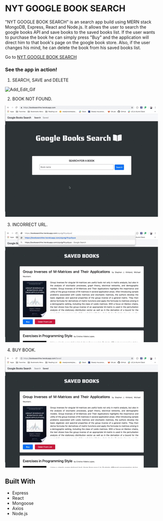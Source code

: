 # NYT GOOGLE BOOK SEARCH

"NYT GOOGLE BOOK SEARCH" is an search app build using MERN stack MongoDB, Express, React and Node.js. It allows the user to search the google books API and save books to the saved books list. If the user wants to purchase the book he can simply press "Buy" and the application will direct him to that book's page on the google book store. Also, if the user changes his mind, he can delete the book from his saved books list. 

Go to [NYT GOOGLE BOOK SEARCH](https://booksearchhw.herokuapp.com/)

### See the app in action!

1. SEARCH, SAVE and DELETE

![Add_Edit_Gif](README_GIFS/SSD.gif)

2. BOOK NOT FOUND.

![Home_Gif](README_GIFS/Notfound.gif)

3. INCORRECT URL.

![Add_Edit_Gif](README_GIFS/Error.gif)


4. BUY BOOK.

![Login_Gif](README_GIFS/Buy.gif)


## Built With

* Express
* React
* Mongoose
* Axios
* Node.js
